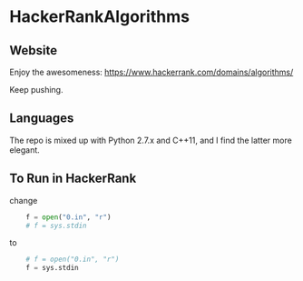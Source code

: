 # HackerRankAlgorithms

## Website
Enjoy the awesomeness: https://www.hackerrank.com/domains/algorithms/

Keep pushing.  

## Languages 
The repo is mixed up with Python 2.7.x and C++11, and I find the latter more elegant.  

## To Run in HackerRank
change 
```python 
    f = open("0.in", "r")
    # f = sys.stdin
```
to 
```python
    # f = open("0.in", "r")
    f = sys.stdin
```